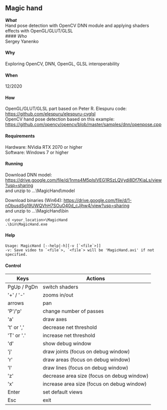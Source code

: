 ## Magic hand
***What***  
Hand pose detection with OpenCV DNN module and applying shaders effects with OpenGL/GLUT/GLSL  
*#### Who*  
Sergey Yanenko  
#### Why
Exploring OpenCV, DNN, OpenGL, GLSL interoperability  
#### When 
12/2020
#### How  
OpenGL/GLUT/GLSL part based on Peter R. Elespuru code: https://github.com/elespuru/elespuru-cvglsl  
OpenCV hand pose detection based on this example:      https://github.com/opencv/opencv/blob/master/samples/dnn/openpose.cpp  
  
#### Requirements  
Hardware: NVidia RTX 2070 or higher  
Software: Windows 7 or higher 

#### Running  
Download DNN model: https://drive.google.com/file/d/1nms4M5plslVEG1RSzLQVydi8Df7KiaLs/view?usp=sharing  
and unzip to ...\MagicHand\model  
  
Download binaries (Win64): https://drive.google.com/file/d/1-nObusdSg19UWQVhH7SOuO40d_cJjhw4/view?usp=sharing  
and unzip to ...\MagicHand\bin  

```
cd <your_location>\MagicHand
.\bin\MagicHand.exe
```

#### Help
```
Usage: MagicHand [--help|-h][-v [`<file`>]]  
-v: Save video to `<file`>, `<file`> will be 'MagicHand.avi' if not specified.  
```

#### Control

| Keys | Actions |
|------|---------|
| PgUp / PgDn | switch shaders | 
| '+' / '-' | zooms in/out |
|arrows|pan|
|'P'/'p'|change number of passes|
|'a'|draw axes|
|'t' or ',' | decrease net threshold|
|'T' or '.' | increase net threshold| 
|'d'|show debug window|
|'j'| draw joints (focus on debug window)|
|'r'| draw areas (focus on debug window)|
|'l'| draw lines (focus on debug window)|
|'z'| decrease area size (focus on debug window)|
|'x'| increase area size (focus on debug window)|
|Enter| set default views|  
|Esc|exit|
